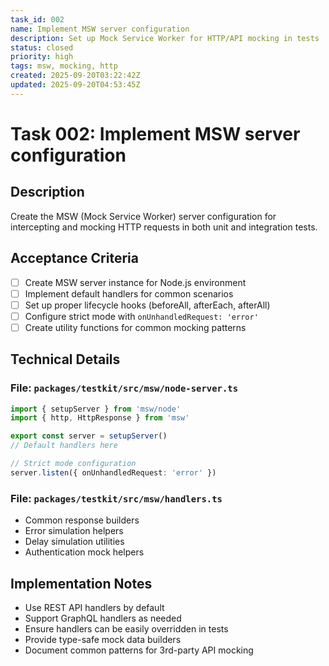 ```yaml
---
task_id: 002
name: Implement MSW server configuration
description: Set up Mock Service Worker for HTTP/API mocking in tests
status: closed
priority: high
tags: msw, mocking, http
created: 2025-09-20T03:22:42Z
updated: 2025-09-20T04:53:45Z
---
```


# Task 002: Implement MSW server configuration

## Description

Create the MSW (Mock Service Worker) server configuration for intercepting and
mocking HTTP requests in both unit and integration tests.

## Acceptance Criteria

- [ ] Create MSW server instance for Node.js environment
- [ ] Implement default handlers for common scenarios
- [ ] Set up proper lifecycle hooks (beforeAll, afterEach, afterAll)
- [ ] Configure strict mode with `onUnhandledRequest: 'error'`
- [ ] Create utility functions for common mocking patterns

## Technical Details

### File: `packages/testkit/src/msw/node-server.ts`

```typescript
import { setupServer } from 'msw/node'
import { http, HttpResponse } from 'msw'

export const server = setupServer()
// Default handlers here

// Strict mode configuration
server.listen({ onUnhandledRequest: 'error' })
```

### File: `packages/testkit/src/msw/handlers.ts`

- Common response builders
- Error simulation helpers
- Delay simulation utilities
- Authentication mock helpers

## Implementation Notes

- Use REST API handlers by default
- Support GraphQL handlers as needed
- Ensure handlers can be easily overridden in tests
- Provide type-safe mock data builders
- Document common patterns for 3rd-party API mocking
